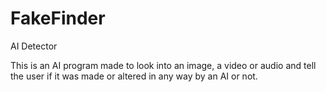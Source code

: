 # FakeFinder
AI Detector

This is an AI program made to look into an image, a video or audio and tell the user if it was made or altered in any way by an AI or not.

